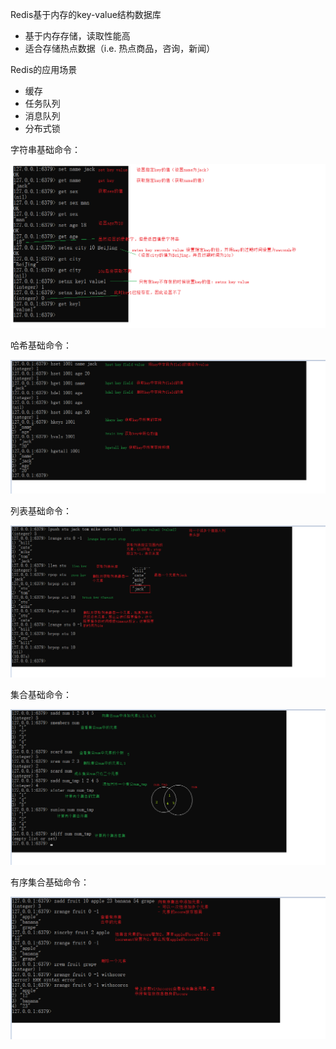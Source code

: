 Redis基于内存的key-value结构数据库

- 基于内存存储，读取性能高
- 适合存储热点数据（i.e. 热点商品，咨询，新闻）



Redis的应用场景

- 缓存
- 任务队列
- 消息队列
- 分布式锁



字符串基础命令：

![image-20230208212216656](redis.assets/image-20230208212216656.png)



哈希基础命令：

![image-20230208213040901](redis.assets/image-20230208213040901.png)



列表基础命令：

![image-20230208214352083](redis.assets/image-20230208214352083.png)



集合基础命令：

![image-20230208215259296](redis.assets/image-20230208215259296.png)



有序集合基础命令：

![image-20230208215954500](redis.assets/image-20230208215954500.png)